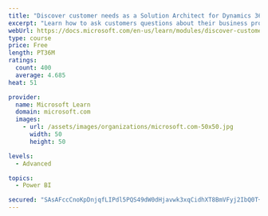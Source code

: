 ```yaml
---
title: "Discover customer needs as a Solution Architect for Dynamics 365 and Power Platform"
excerpt: "Learn how to ask customers questions about their business processes and feature requirements to create a viable solution."
webUrl: https://docs.microsoft.com/en-us/learn/modules/discover-customer-needs/
type: course
price: Free
length: PT36M
ratings:
  count: 400
  average: 4.685
heat: 51

provider:
  name: Microsoft Learn
  domain: microsoft.com
  images:
    - url: /assets/images/organizations/microsoft.com-50x50.jpg
      width: 50
      height: 50

levels:
  - Advanced

topics:
  - Power BI

secured: "SAsAFccCnoKpDnjqfLIPdl5PQS49dW0dHjavwk3xqCidhXT8BmVFyj2IbQ0T+lvHtYZvO1kIydN+7b+WP0HGDQF0+hoxalzrtzVB3PMB8azIoG4+FDBSqWwoi5E5JIZTHymZ3LMWdTgUR93uxY6nd3c2hS9PzaQhQU2tXOiHC4GKsVm9LJfGUdiTodviWQNXQD6B0lm9OwOEuk7Au4JX9wOsoMKUux6wnJrq0O09s8Zrbbh4o9Z7s2byKTc8rBwXZmGbW5YkQKwNhjIbVfU8wpf5PJ+QN0lo8O7Z3X3ZXs7a45+5QhpTMw3A3iGUxL1yd4x/0aiv3Zju/T1emTnAqhKDPoB+tHTWy9Nk42MqkzCJ59UibXZBAKR3vI17ZmhQkPFsjhmTC/o7pOgaSCorz7X53/Ef/xcLL5hpOSCB5O0=;BoHhxtUsv8C1nrZFEhGybQ=="
---
```


